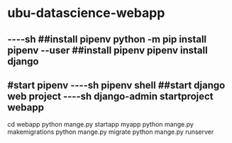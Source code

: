 # ubu-datascience-webapp

----sh
##install pipenv
python -m pip install pipenv --user
##install pipenv
pipenv install django
------
#start pipenv
----sh
pipenv shell
##start django web project
----sh
django-admin startproject webapp
-----
cd webapp
python mange.py startapp myapp
python mange.py makemigrations
python mange.py migrate
python mange.py runserver
